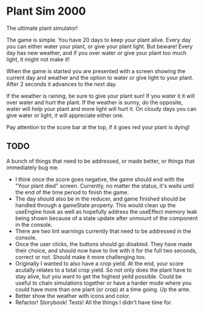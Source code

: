 # Plant Sim 2000

The ultimate plant simulator!

The game is simple. You have 20 days to keep your plant alive. Every day you can either water your
plant, or give your plant light. But beware! Every day has new weather, and if you over water
or give your plant too much light, it might not make it!

When the game is started you are presented with a screen showing the current day and weather and the
option to water or give light to your plant. After 2 seconds it advances to the next day.

If the weather is raining, be sure to give your plant sun! If you water it it will over water and
hurt the plant. If the weather is sunny, do the opposite, water will help your plant and more light
will hurt it. On cloudy days you can give water or light, it will appreciate either one.

Pay attention to the score bar at the top, if it goes red your plant is dying!

## TODO

A bunch of things that need to be addressed, or made better, or things that immediately bug me.

- I think once the score goes negative, the game should end with the "Your plant died" screen.
  Currently, no matter the status, it's waits until the end of the time period to finish the game.
- The day should also be in the reducer, and game finished should be handled through a gameState
  property. This would clean up the useEngine hook as well as hopefully address the useEffect
  memory leak being shown because of a state update after unmount of the component in the console.
- There are two lint warnings currently that need to be addressed in the console.
- Once the user clicks, the buttons should go disabled. They have made their choice, and should now
  have to live with it for the full two seconds, correct or not. Should make it more challenging too.
- Originally I wanted to also have a crop yield. At the end, your score acutally relates to a total
  crop yield. So not only does the plant have to stay alive, but you want to get the highest yeild
  possible. Could be useful to chain simulations together or have a harder mode where you could have
  more than one plant (or crop) at a time going. Up the ante.
- Better show the weather with icons and color.
- Refactor! Storybook! Tests! All the things I didn't have time for.
